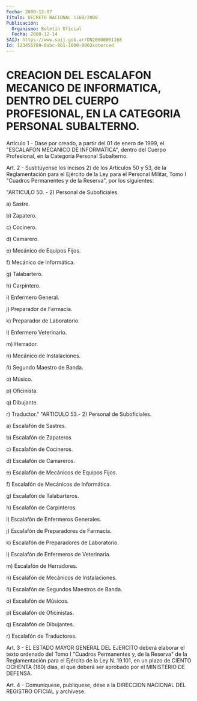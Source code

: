 ```yaml
---
Fecha: 2000-12-07
Título: DECRETO NACIONAL 1168/2000
Publicación:
  Organismo: Boletín Oficial
  Fecha: 2000-12-14
SAIJ: https://www.saij.gob.ar/DN20000001168
Id: 123456789-0abc-861-1000-0002soterced
---
```

# CREACION DEL ESCALAFON MECANICO DE INFORMATICA, DENTRO DEL CUERPO PROFESIONAL, EN LA CATEGORIA PERSONAL SUBALTERNO.

<a id="1"></a>
Artículo 1 - Dase por creado, a partir  del 01 de enero de 1999, el "ESCALAFON MECANICO DE INFORMATICA", dentro del Cuerpo Profesional, en la Categoría Personal Subalterno.

<a id="2"></a>
Art. 2 - Sustitúyense los incisos 2) de los  Artículos  50 y 53, de la  Reglamentación  para  el  Ejército  de  la Ley para el Personal Militar,  Tomo  I "Cuadros Permanentes y de la  Reserva",  por  los siguientes:

"ARTICULO  50.  - 2)  Personal  de  Suboficiales.

a) Sastre.

b) Zapatero.

c) Cocinero.

d) Camarero.

e) Mecánico de Equipos Fijos.

f) Mecánico de Informática.

g) Talabartero.

h) Carpintero.

i) Enfermero General.

j) Preparador de Farmacia.

k) Preparador de Laboratorio.

l) Enfermero Veterinario.

m) Herrador.

n) Mecánico de Instalaciones.

ñ) Segundo Maestro de Banda.

o) Músico.

p) Oficinista.

q) Dibujante.

r)  Traductor." "ARTICULO  53.- 2)  Personal  de  Suboficiales.

a) Escalafón de Sastres.

b) Escalafón de Zapateros

c) Escalafón de Cocineros.

d) Escalafón de Camareros.

e) Escalafón de Mecánicos de Equipos Fijos.

f) Escalafón de Mecánicos de Informática.

g) Escalafón de Talabarteros.

h) Escalafón de Carpinteros.

i) Escalafón de Enfermeros Generales.

j) Escalafón de Preparadores de Farmacia.

k) Escalafón de Preparadores de Laboratorio.

l) Escalafón de Enfermeros de Veterinaria.

m) Escalafón de Herradores.

n) Escalafón de Mecánicos de Instalaciones.

ñ) Escalafón de Segundos Maestros de Banda.

o) Escalafón de Músicos.

p) Escalafón de Oficinistas.

q) Escalafón de Dibujantes.

r) Escalafón de Traductores.

<a id="3"></a>
Art. 3 - EL ESTADO  MAYOR  GENERAL  DEL EJERCITO deberá elaborar el texto ordenado del Tomo I "Cuadros Permanentes y, de la Reserva" de la Reglamentación para el Ejército de la Ley N. 19.101, en un plazo de CIENTO OCHENTA (180) días, el que deberá  ser  aprobado  por  el MINISTERIO DE DEFENSA.

<a id="4"></a>
Art. 4 - Comuníquese, publíquese, dése a la DIRECCION  NACIONAL DEL REGISTRO OFICIAL y archívese.